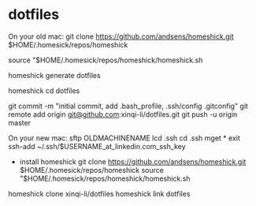 # dotfiles
On your old mac:
git clone https://github.com/andsens/homeshick.git $HOME/.homesick/repos/homeshick

source "$HOME/.homesick/repos/homeshick/homeshick.sh

homeshick generate dotfiles

homeshick cd dotfiles

git commit -m "initial commit, add .bash_profile, .ssh/config .gitconfig"
git remote add origin git@github.com:xinqi-li/dotfiles.git
git push -u origin master

On your new mac:
sftp OLDMACHINENAME
lcd .ssh
cd .ssh
mget *
exit
ssh-add ~/.ssh/$USERNAME_at_linkedin.com_ssh_key
- install homeshick
git clone https://github.com/andsens/homeshick.git $HOME/.homesick/repos/homeshick
source "$HOME/.homesick/repos/homeshick/homeshick.sh

homeshick clone xinqi-li/dotfiles
homeshick link dotfiles
